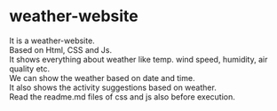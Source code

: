 # weather-website
It is a weather-website. 
<br>
Based on Html, CSS and Js.
<br>
It shows everything about weather like temp. wind speed, humidity, air quality etc.
<br>
We can show the weather based on date and time.
<br>
It also shows the activity suggestions based on weather. 
<br>
Read the readme.md files of css and js also before execution.
